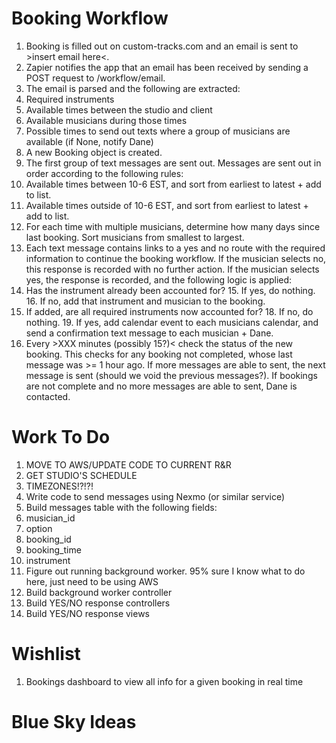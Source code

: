 # Booking Workflow

1. Booking is filled out on custom-tracks.com and an email is sent to >insert email here<.
2. Zapier notifies the app that an email has been received by sending a POST request to /workflow/email.
3. The email is parsed and the following are extracted:
  4. Required instruments
  5. Available times between the studio and client
  6. Available musicians during those times
  7. Possible times to send out texts where a group of musicians are available (if None, notify Dane)
8. A new Booking object is created.
9. The first group of text messages are sent out. Messages are sent out in order according to the following rules:
  10. Available times between 10-6 EST, and sort from earliest to latest + add to list.
  11. Available times outside of 10-6 EST, and sort from earliest to latest + add to list.
  12. For each time with multiple musicians, determine how many days since last booking. Sort musicians from smallest to largest.
13. Each text message contains links to a yes and no route with the required information to continue the booking workflow. If the musician selects no, this response is recorded with no further action. If the musician selects yes, the response is recorded, and the following logic is applied:
  14. Has the instrument already been accounted for?
    15. If yes, do nothing.
    16. If no, add that instrument and musician to the booking.
  17. If added, are all required instruments now accounted for?
    18. If no, do nothing.
    19. If yes, add calendar event to each musicians calendar, and send a confirmation text message to each musician + Dane.
13. Every >XXX minutes (possibly 15?)< check the status of the new booking. This checks for any booking not completed, whose last message was >= 1 hour ago. If more messages are able to sent, the next message is sent (should we void the previous messages?). If bookings are not complete and no more messages are able to sent, Dane is contacted.




# Work To Do
1. MOVE TO AWS/UPDATE CODE TO CURRENT R&R
2. GET STUDIO'S SCHEDULE
3. TIMEZONES!?!?!
2. Write code to send messages using Nexmo (or similar service)
3. Build messages table with the following fields:
  4. musician_id
  5. option
  6. booking_id
  7. booking_time
  8. instrument
9. Figure out running background worker. 95% sure I know what to do here, just need to be using AWS
10. Build background worker controller
11. Build YES/NO response controllers
12. Build YES/NO response views

# Wishlist

1. Bookings dashboard to view all info for a given booking in real time

# Blue Sky Ideas
